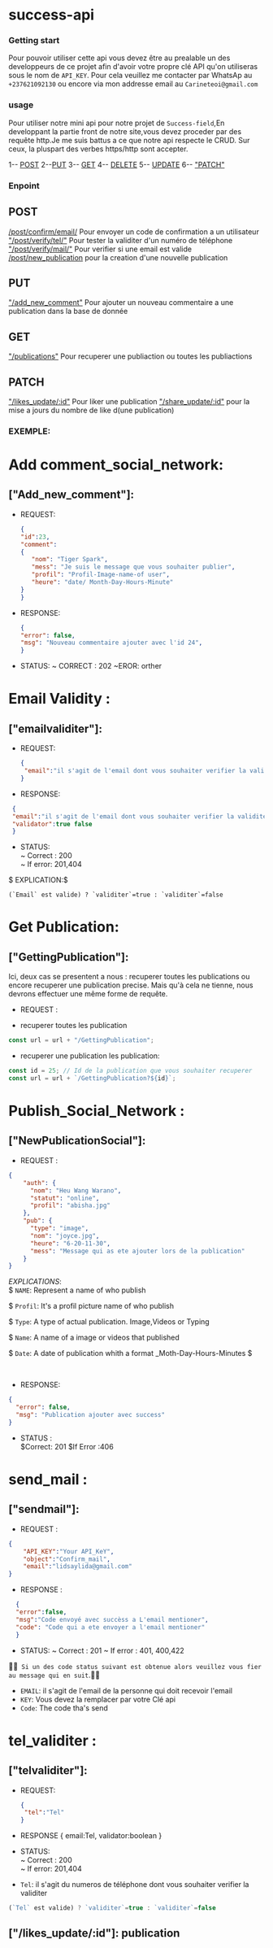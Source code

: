 # success-api

### Getting start

Pour pouvoir utiliser cette api vous devez être au prealable un des developpeurs de ce projet afin d'avoir votre propre clé API qu'on utiliseras sous le nom de `API_KEY`. Pour cela veuillez me contacter par WhatsAp au `+237621092130` ou encore via mon addresse email au `Carineteoi@gmail.com`

### usage

Pour utiliser notre mini api pour notre projet de `Success-field`,En developpant la partie front de notre site,vous devez proceder par des requête http.Je me suis battus a ce que notre api respecte le CRUD. Sur ceux, la pluspart des verbes https/http sont accepter.

1-- [POST](#post)
2--[PUT](#put)
3-- [GET](#get)
4-- [DELETE](#delete)
5-- [UPDATE](#update)
6-- ["PATCH"](#patch)

### Enpoint

## POST

[/post/confirm/email/](#sendmail) Pour envoyer un code de confirmation a un utilisateur
["/post/verify/tel/"](#telvaliditer) Pour tester la validiter d'un numéro de téléphone
["/post/verify/mail/"](#emailvaliditer) Pour verifier si une email est valide
[/post/new_publication](#NewPublicationSocial) pour la creation d'une nouvelle publication

## PUT

["/add_new_comment"](#Add_new_comment) Pour ajouter un nouveau commentaire a une publication dans la base de donnée

## GET

["/publications"](#GettingPublication) Pour recuperer une publiaction ou toutes les publiactions

## PATCH

["/likes_update/:id"](#/likes_update/:id) Pour liker une publication
["/share_update/:id"](#share_update/:id) pour la mise a jours du nombre de like d(une publication)

### EXEMPLE:

# Add comment_social_network:

## ["Add_new_comment"]:

- REQUEST:<br>

  ```JSON
  {
  "id":23,
  "comment":
  {
     "nom": "Tiger Spark",
     "mess": "Je suis le message que vous souhaiter publier",
     "profil": "Profil-Image-name-of user",
     "heure": "date/ Month-Day-Hours-Minute"
  }
  }
  ```

- RESPONSE:<br>
  ```JSON
  {
  "error": false,
  "msg": "Nouveau commentaire ajouter avec l'id 24",
  }
  ```
- STATUS:
  ~ CORRECT : 202
  ~EROR: orther

# Email Validity :

## ["emailvaliditer"]:

- REQUEST:<br>

  ```JSON
  {
   "email":"il s'agit de l'email dont vous souhaiter verifier la validiter"
  }
  ```

- RESPONSE:

```JSON
 {
 "email":"il s'agit de l'email dont vous souhaiter verifier la validiter",
 "validator":true false
 }
```

- STATUS:<br>
  ~ Correct : 200<br>
  ~ If error: 201,404

$ EXPLICATION:$

```JS
(`Email` est valide) ? `validiter`=true : `validiter`=false
```

# Get Publication:

## ["GettingPublication"]:

Ici, deux cas se presentent a nous : recuperer toutes les publications ou encore recuperer une publication precise.
Mais qu'à cela ne tienne, nous devrons effectuer une même forme de requête.

- REQUEST :

* recuperer toutes les publication

```js
const url = url + "/GettingPublication";
```

- recuperer une publication les publication:

```js
const id = 25; // Id de la publication que vous souhaiter recuperer
const url = url + `/GettingPublication?${id}`;
```

# Publish_Social_Network :

## ["NewPublicationSocial"]:

- REQUEST :

```JSON
{
	"auth": {
      "nom": "Heu Wang Warano",
      "statut": "online",
      "profil": "abisha.jpg"
    },
	"pub": {
      "type": "image",
      "nom": "joyce.jpg",
      "heure": "6-20-11-30",
      "mess": "Message qui as ete ajouter lors de la publication"
    }
}
```

$EXPLICATIONS:$<br>
$ `NAME`: Represent a name of who publish

$ `Profil`: It's a profil picture name of who publish

$ `Type`: A type of actual publication. Image,Videos or Typing

$ `Name`: A name of a image or videos that published

$ `Date`: A date of publication whith a format \_Moth-Day-Hours-Minutes $

<br>

- RESPONSE:

```json
{
  "error": false,
  "msg": "Publication ajouter avec success"
}
```

- STATUS :<br>
  $Correct: 201
$If Error :406


# send_mail :

## ["sendmail"]:

- REQUEST :

```Json
{
	"API_KEY":"Your API_KeY",
	"object":"Confirm_mail",
	"email":"lidsaylida@gmail.com"
}
```

- RESPONSE :<br>

```JSON
  {
  "error":false,
  "msg":"Code envoyé avec succèss a L'email mentioner",
  "code": "Code qui a ete envoyer a l'email mentioner"
  }
```

- STATUS:
  ~ Correct : 201
  ~ If error : 401, 400,422

🚨🚨` Si un des code status suivant est obtenue alors veuillez vous fier au message qui en suit`.🚨🚨

- `EMAIL`: il s'agit de l'email de la personne qui doit recevoir l'email
- `KEY`: Vous devez la remplacer par votre Clé api
- `Code`: The code tha's send

# tel_validiter :

## ["telvaliditer"]:

- REQUEST:<br>

  ```JSON
  {
   "tel":"Tel"
  }
  ```

- RESPONSE
  {
  email:Tel,
  validator:boolean
  }
- STATUS:<br>
  ~ Correct : 200 <br>
  ~ If error: 201,404

- `Tel`: il s'agit du numeros de téléphone
  dont vous souhaiter verifier la validiter

```JAVASCRIPT
(`Tel` est valide) ? `validiter`=true : `validiter`=false
```

## ["/likes_update/:id"]: publication
